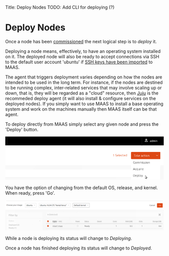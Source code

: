 Title: Deploy Nodes
TODO:  Add CLI for deploying (?)


# Deploy Nodes

Once a node has been [commissioned](./installconfig-commission-nodes.html) the
next logical step is to *deploy* it.

Deploying a node means, effectively, to have an operating system installed on
it. The deployed node will also be ready to accept connections via SSH to the
default user account 'ubuntu' if
[SSH keys have been imported](./manage-account.html#ssh-keys) to MAAS.

The agent that triggers deployment varies depending on how the nodes are
intended to be used in the long term. For instance, if the nodes are destined
to be running complex, inter-related services that may involve scaling up or
down, that is, they will be regarded as a "cloud" resource, then
[Juju](https://jujucharms.com/docs/devel/getting-started) is the recommeded
deploy agent (it will also install & configure services on the deployed nodes).
If you simply want to use MAAS to install a base operating system and work on
the machines manually then MAAS itself can be that agent.

To deploy directly from MAAS simply select any given node and press the
'Deploy' button.

![deploy](./media/installconfig-deploy-nodes__deploy.png)

You have the option of changing from the default OS, release, and kernel. When
ready, press 'Go'.

![deploy go](./media/installconfig-deploy-nodes__deploy-go.png)

While a node is deploying its status will change to *Deploying*.

Once a node has finished deploying its status will change to *Deployed*.
